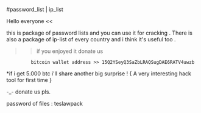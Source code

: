 #password_list | ip_list


Hello everyone <<

this is package of password lists and you can use it for cracking . There is also a package of ip-list of every country and i think it's useful too .

>>if you enjoyed it donate us 
             
             bitcoin wallet address >> 15Q2YSeyQ3SaZbLRAQSugDAE6RATV4uwzb

*if i get 5.000 btc i'll share another big surprise ! { A very interesting hack tool for first time }

-_- donate us pls.

password of files : teslawpack
